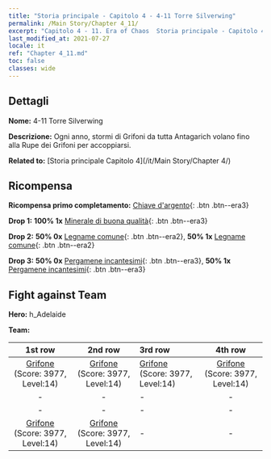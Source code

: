 ```yaml
---
title: "Storia principale - Capitolo 4 - 4-11 Torre Silverwing"
permalink: /Main Story/Chapter 4_11/
excerpt: "Capitolo 4 - 11. Era of Chaos  Storia principale - Capitolo 4_11. 4-11 Torre Silverwing"
last_modified_at: 2021-07-27
locale: it
ref: "Chapter 4_11.md"
toc: false
classes: wide
---
```


## Dettagli

 **Nome:** 4-11 Torre Silverwing

 **Descrizione:** Ogni anno, stormi di Grifoni da tutta Antagarich volano fino alla Rupe dei Grifoni per accoppiarsi.

 **Related to:** [Storia principale Capitolo 4](/it/Main Story/Chapter 4/)

## Ricompensa

 **Ricompensa primo completamento:** [Chiave d'argento](/ItemsIT/con_693/){: .btn .btn--era3}

 **Drop 1:** **100% 1x** [Minerale di buona qualità](/ItemsIT/mat_12/){: .btn .btn--era3}

 **Drop 2:** **50% 0x** [Legname comune](/ItemsIT/mat_7/){: .btn .btn--era2}, **50% 1x** [Legname comune](/ItemsIT/mat_7/){: .btn .btn--era2}

 **Drop 3:** **50% 0x** [Pergamene incantesimi](/ItemsIT/con_694/){: .btn .btn--era3}, **50% 1x** [Pergamene incantesimi](/ItemsIT/con_694/){: .btn .btn--era3}


## Fight against Team
 **Hero:** h_Adelaide

 **Team:**


  | 1st row | 2nd row | 3rd row | 4th row |
  |:----:|:----:|:----|:----:|
  | [Grifone](/it/units/Griffin/) (Score: 3977, Level:14)  | [Grifone](/it/units/Griffin/) (Score: 3977, Level:14)  | [Grifone](/it/units/Griffin/) (Score: 3977, Level:14)  | [Grifone](/it/units/Griffin/) (Score: 3977, Level:14)  |
  | - | - | - | - |
  | - | - | - | - |
  | [Grifone](/it/units/Griffin/) (Score: 3977, Level:14)  | [Grifone](/it/units/Griffin/) (Score: 3977, Level:14)  | - | - |


